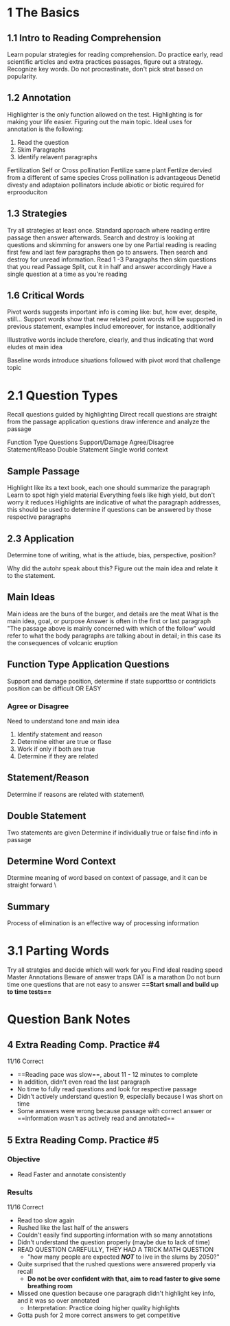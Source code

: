 # 1 The Basics

## 1.1 Intro to Reading Comprehension

Learn popular strategies for reading comprehension.
Do practice early, read scientific articles and extra practices passages, figure out a strategy. Recognize key words.
Do not procrastinate, don't pick strat based on popularity.

## 1.2 Annotation

Highlighter is the only function allowed on the test. Highlighting is for making your life easier.
Figuring out the main topic.
Ideal uses for annotation is the following:
1. Read the question
2. Skim Paragraphs
3. Identify relavent paragraphs

Fertilization
Self or Cross pollination
Fertilize same plant
Fertilze dervied from a different of same species
Cross pollination is advantageous
Denetid divesty and adaptaion
pollinators include abiotic or biotic
required for erprooduciton 

## 1.3 Strategies

Try all strategies at least once.
Standard approach where reading entire passage then answer afterwards.
Search and destroy is looking at questions and skimming for answers one by one 
Partial reading is reading first few and last few paragraphs then go to answers. Then search and destroy for unread information.
Read 1 -3 Paragraphs then skim questions that you read
Passage Split, cut it in half and answer accordingly
Have a single question at a time as you're reading

## 1.6 Critical Words

Pivot words suggests important info is coming like: but, how ever, despite, still...
Support words show that new related point words will be supported in previous statement, examples includ emoreover, for instance, additionally

Illustrative words include therefore, clearly, and thus indicating that word eludes ot main idea

Baseline words introduce situations followed with pivot word that challenge topic

# 2.1 Question Types

Recall questions guided by highlighting
Direct recall questions are straight from the passage
application questions draw inference and analyze the passage

Function Type Questions
Support/Damage
Agree/Disagree
Statement/Reaso
Double Statement
Single world context 

## Sample Passage

Highlight like its a text book, each one should summarize the paragraph
Learn to spot high yield material
Everything feels like high yield, but don't worry it reduces
Highlights are indicative of what the paragraph addresses, this should be used to determine if questions can be answered by those respective paragraphs 

## 2.3 Application

Determine tone of writing, what is the attiude, bias, perspective, position?

Why did the autohr speak about this?
Figure out the main idea and relate it to the statement.

## Main Ideas

Main ideas are the buns of the burger, and details are the meat
What is the main idea, goal, or purpose
Answer is often in the first or last paragraph
"The passage above is mainly concerned with which of the follow" would refer to what the body paragraphs are talking about in detail; in this case its the consequences of volcanic eruption

## Function Type Application Questions

Support and damage position, determine if state supporttso or contridicts position
can be difficult OR EASY

### Agree or Disagree

Need to understand tone and main idea
1. Identify statement and reason
2. Determine either are true or flase
3. Work if only if both are true
4. Determine if they are related

## Statement/Reason

Determine if reasons are related with statement\


## Double Statement

Two statements are given
Determine if individually true or false
find info in passage 

## Determine Word Context

Dtermine meaning of word based on context of passage, and it can be straight forward
\

## Summary

Process of elimination is an effective way of processing information

# 3.1 Parting Words

Try all stratgies and decide which will work for you
Find ideal reading speed
Master Annotations
Beware of answer traps
DAT is a marathon
Do not burn time one questions that are not easy to answer
**==Start small and build up to time tests==**

# Question Bank Notes

## 4 Extra Reading Comp. Practice #4

11/16 Correct

- ==Reading pace was slow==, about 11 - 12 minutes to complete
- In addition, didn't even read the last paragraph
- No time to fully read questions and look for respective passage
- Didn't actively understand question 9, especially because I was short on time
- Some answers were wrong because passage with correct answer or ==information wasn't as actively read and annotated==

## 5 Extra Reading Comp. Practice #5

### Objective

- Read Faster and annotate consistently

### Results

11/16 Correct

- Read too slow again
- Rushed like the last half of the answers
- Couldn't easily find supporting information with so many annotations
- Didn't understand the question properly (maybe due to lack of time)
- READ QUESTION CAREFULLY, THEY HAD A TRICK MATH QUESTION
	- "how many people are expected ***NOT*** to live in the slums by 2050?"
- Quite surprised that the rushed questions were answered properly via recall
	- **Do not be over confident with that, aim to read faster to give some breathing room**
- Missed one question because one paragraph didn't highlight key info, and it was so over annotated 
	- Interpretation: Practice doing higher quality highlights
- Gotta push for 2 more correct answers to get competitive 